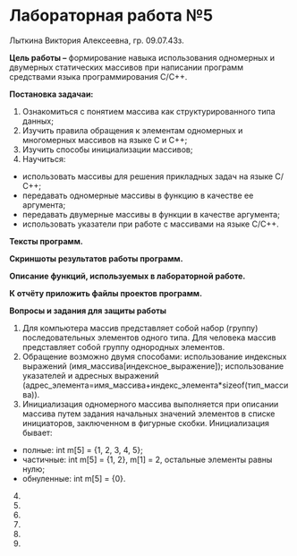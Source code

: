 # Лабораторная работа №5
Лыткина Виктория Алексеевна, гр. 09.07.43з.

**Цель работы –** формирование навыка использования одномерных и двумерных статических массивов при написании программ средствами языка программирования С/С++.

**Постановка задачаи:**
1) Ознакомиться с понятием массива как структурированного типа данных;
2) Изучить правила обращения к элементам одномерных и многомерных массивов на языке С и C++;
3) Изучить способы инициализации массивов;
4) Научиться:
- использовать массивы для решения прикладных задач на языке С/С++;
- передавать одномерные массивы в функцию в качестве ее аргумента;
- передавать двумерные массивы в функции в качестве аргумента;
- использовать указатели при работе с массивами на языке С/С++.

**Тексты программ.**

**Скриншоты результатов работы программ.**

**Описание функций, используемых в лабораторной работе.**

**К отчёту приложить файлы проектов программ.**

**Вопросы и задания для защиты работы**

1) Для компьютера массив представляет собой набор (группу) последовательных элементов одного типа. Для человека массив представляет собой группу однородных элементов.
2) Обращение возможно двумя способами: использование индексных выражений (имя_массива[индексное_выражение]); использование указателей и адресных выражений (адрес_элемента=имя_массива+индекс_элемента*sizeof(тип_массива)).
3) Инициализация одномерного массива выполняется при описании массива путем задания начальных значений элементов в списке инициаторов, заключенном в фигурные скобки. Инициализация бывает:
- полные: int m[5] = {1, 2, 3, 4, 5};
- частичные: int m[5] = {1, 2}, m[1] = 2, остальные элементы равны нулю;
- обнуленные: int m[5] = {0}.
4) 
5) 
6) 
7)
8)
9) 
